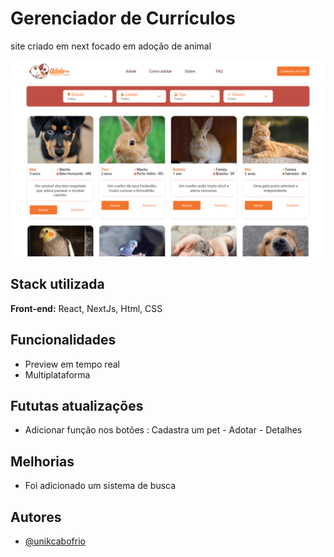 
# Gerenciador de Currículos

site criado em next focado em adoção de animal

![Imagem](https://github.com/unikcabofrio/nextjs-adoteumanimal/blob/main/public/site.png?raw=true)

## Stack utilizada

**Front-end:** React, NextJs, Html, CSS

<!-- ## Variáveis de Ambiente

Para rodar esse projeto, você vai precisar adicionar as seguintes variáveis de ambiente no seu .env

`API_KEY`

`ANOTHER_API_KEY` -->

## Funcionalidades

- Preview em tempo real
- Multiplataforma

## Fututas atualizações

- Adicionar função nos botões : Cadastra um pet - Adotar - Detalhes

## Melhorias

- Foi adicionado um sistema de busca

## Autores

- [@unikcabofrio](https://github.com/unikcabofrio)

